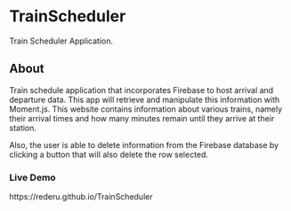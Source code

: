 # TrainScheduler
Train Scheduler Application.

<h2>About</h2>

Train schedule application that incorporates Firebase to host arrival and departure data. This app will retrieve and manipulate this information with Moment.js. This website contains information about various trains, namely their arrival times and how many minutes remain until they arrive at their station.

Also, the user is able to delete information from the Firebase database by clicking a button that will also delete the row selected.

<h3>Live Demo</h3>
https://rederu.github.io/TrainScheduler
